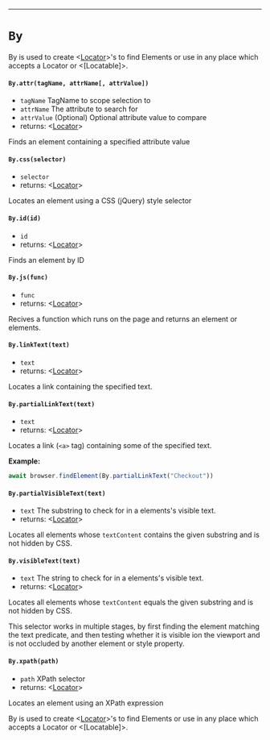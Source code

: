 -------
# `By`

By is used to create <[Locator]>'s to find Elements or use in any place which accepts a Locator or <[Locatable]>.

#### `By.attr(tagName, attrName[, attrValue])`
* `tagName` <string>  TagName to scope selection to
* `attrName` <string>  The attribute to search for
* `attrValue` <string> (Optional) Optional attribute value to compare
* returns: <[Locator]> 

Finds an element containing a specified attribute value

#### `By.css(selector)`
* `selector` <string>  
* returns: <[Locator]> 

Locates an element using a CSS (jQuery) style selector

#### `By.id(id)`
* `id` <string>  
* returns: <[Locator]> 

Finds an element by ID

#### `By.js(func)`
* `func` <undefined>  
* returns: <[Locator]> 

Recives a function which runs on the page and returns an element or elements.

#### `By.linkText(text)`
* `text` <string>  
* returns: <[Locator]> 

Locates a link containing the specified text.

#### `By.partialLinkText(text)`
* `text` <string>  
* returns: <[Locator]> 

Locates a link (`<a>` tag) containing some of the specified text.

**Example:**
```typescript
await browser.findElement(By.partialLinkText("Checkout"))
```

#### `By.partialVisibleText(text)`
* `text` <string>  The substring to check for in a elements's visible text.
* returns: <[Locator]> 

Locates all elements whose `textContent` contains the given
substring and is not hidden by CSS.

#### `By.visibleText(text)`
* `text` <string>  The string to check for in a elements's visible text.
* returns: <[Locator]> 

Locates all elements whose `textContent` equals the given substring and is not hidden by CSS.

This selector works in multiple stages, by first finding the element matching the text predicate, and then testing whether it is visible ion the viewport and is not occluded by another element or style property.

#### `By.xpath(path)`
* `path` <string>  XPath selector
* returns: <[Locator]> 

Locates an element using an XPath expression


By is used to create <[Locator]>'s to find Elements or use in any place which accepts a Locator or <[Locatable]>.


[Locator]: Locator.md